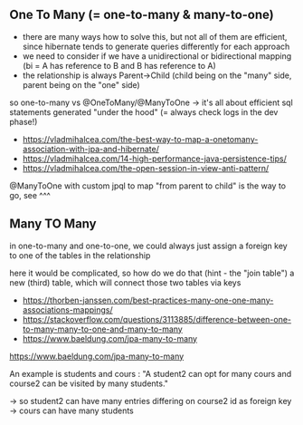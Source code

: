 ## One To Many (= one-to-many & many-to-one)

- there are many ways how to solve this, but not all of them are efficient, since hibernate tends to generate queries differently for each approach
- we need to consider if we have a unidirectional or bidirectional mapping (bi = A has reference to B and B has reference to A)
- the relationship is always Parent->Child (child being on the "many" side, parent being on the "one" side)

so one-to-many vs @OneToMany/@ManyToOne -> it's all about efficient sql statements generated "under the hood" (= always check logs in the dev phase!)

- https://vladmihalcea.com/the-best-way-to-map-a-onetomany-association-with-jpa-and-hibernate/
- https://vladmihalcea.com/14-high-performance-java-persistence-tips/
- https://vladmihalcea.com/the-open-session-in-view-anti-pattern/

@ManyToOne with custom jpql to map "from parent to child" is the way to go, see ^^^

## Many TO Many

in one-to-many and one-to-one, we could always just assign a foreign key to one of the tables in the relationship

here it would be complicated, so how do we do that (hint - the "join table") a new (third) table, which will connect those two tables via keys

- https://thorben-janssen.com/best-practices-many-one-one-many-associations-mappings/
- https://stackoverflow.com/questions/3113885/difference-between-one-to-many-many-to-one-and-many-to-many
- https://www.baeldung.com/jpa-many-to-many

https://www.baeldung.com/jpa-many-to-many

An example is students and cours : "A student2 can opt for many cours and course2 can be visited by many students."

-> so student2 can have many entries differing on course2 id as foreign key
-> cours can have many students
